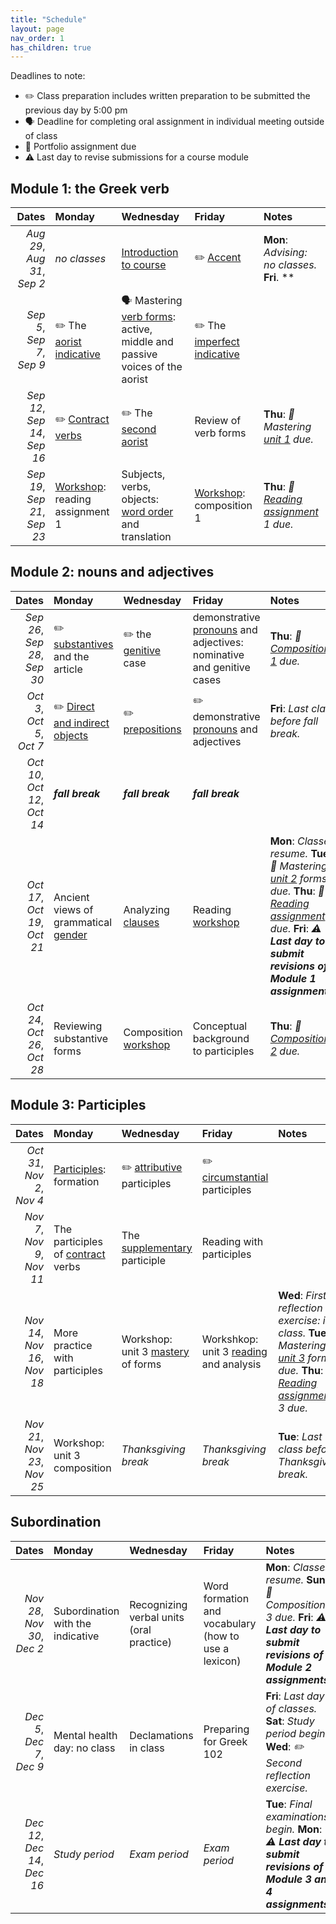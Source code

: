 ```yaml
---
title: "Schedule"
layout: page
nav_order: 1
has_children: true
---
```



Deadlines to note:


- ✏️ Class preparation includes written preparation to be submitted the previous day by 5:00 pm
- 🗣️ Deadline for completing oral assignment in individual meeting outside of class
- 📜  Portfolio assignment due
- ⚠️ Last day to revise submissions for a course module




## Module 1: the Greek verb

| Dates | Monday | Wednesday | Friday | Notes |
| ---: | :--- | :--- | :--- | :--- |
| *Aug 29*, *Aug 31*, *Sep 2* | *no classes* | [Introduction to course](../classes/module1/intro/) | ✏️ [Accent](../classes/module1/accent/) | **Mon**: *Advising: no classes.* **Fri**. ** |
| *Sep 5*, *Sep 7*, *Sep 9* | ✏️ The [aorist indicative](../classes/module1/aorist/) | 🗣️ Mastering [verb forms](../classes/module1/aorist-review/): active, middle and passive voices of the aorist | ✏️ The [imperfect indicative](../classes/module1/imperfect/) |  |
| *Sep 12*, *Sep 14*, *Sep 16* | ✏️ [Contract verbs](../classes/module1/contracts/) | ✏️ The [second aorist](../classes/module1/aorist2/) | Review of verb forms | **Thu**: *📜 Mastering [unit 1](https://hellenike.github.io/textbook/practice/module1/portfolio/mastery/) due.* |
| *Sep 19*, *Sep 21*, *Sep 23* | [Workshop](../classes/module1/reading1/): reading assignment 1 | Subjects, verbs, objects: [word order](../classes/module1/wordorder/) and translation | [Workshop](../classes/module1/composition1/): composition 1 | **Thu**: *📜 [Reading assignment](https://hellenike.github.io/textbook/practice/module1/portfolio/reading/) 1 due.* |

## Module 2: nouns and adjectives

| Dates | Monday | Wednesday | Friday | Notes |
| ---: | :--- | :--- | :--- | :--- |
| *Sep 26*, *Sep 28*, *Sep 30* | ✏️ [substantives](../classes/module2/nouns/) and the article | ✏️ the [genitive](../classes/module2/genitive/) case | demonstrative [pronouns](../classes/module2/pronouns/) and adjectives: nominative and genitive cases | **Thu**: *📜 [Composition 1](https://hellenike.github.io/textbook/practice/module1/portfolio/composition/) due.* |
| *Oct 3*, *Oct 5*, *Oct 7* | ✏️ [Direct and indirect objects](../classes/module2/dir-indir-objects/) | ✏️ [prepositions](../classes/module2/prepositions/) | ✏️ demonstrative [pronouns](../classes/module2/pronouns/)  and adjectives | **Fri**: *Last class before fall break.* |
| *Oct 10*, *Oct 12*, *Oct 14* | ***fall break*** | ***fall break*** | ***fall break*** |  |
| *Oct 17*, *Oct 19*, *Oct 21* | Ancient views of grammatical [gender](../classes/module2/gender/) | Analyzing [clauses](../classes/module2/clauses/) | Reading [workshop](../classes/module2/reading2/) | **Mon**: *Classes resume.* **Tue**: *📜 Mastering [unit 2](https://hellenike.github.io/textbook/practice/module2/portfolio/mastery/) forms due.* **Thu**: *📜 [Reading assignment](https://hellenike.github.io/textbook/practice/module2/portfolio/reading/) 2 due.* **Fri**: *⚠️ **Last day to submit revisions of Module 1 assignments**.* |
| *Oct 24*, *Oct 26*, *Oct 28* | Reviewing substantive forms | Composition [workshop](../classes/module2/composition2/) | Conceptual background to participles | **Thu**: *📜 [Composition 2](https://hellenike.github.io/textbook/practice/module2/portfolio/composition/) due.* |

## Module 3: Participles

| Dates | Monday | Wednesday | Friday | Notes |
| ---: | :--- | :--- | :--- | :--- |
| *Oct 31*, *Nov 2*, *Nov 4* | [Participles](../classes/module3/participles/): formation | ✏️ [attributive](../classes/module3/attributive/) participles | ✏️ [circumstantial](../classes/module3/circumstantial/) participles |  |
| *Nov 7*, *Nov 9*, *Nov 11* | The participles of [contract](../classes/module3/contracts/) verbs | The [supplementary](../classes/module3/supplementary/) participle | Reading with participles |  |
| *Nov 14*, *Nov 16*, *Nov 18* | More practice with participles | Workshop: unit 3 [mastery](https://hellenike.github.io/textbook/practice/module3/portfolio/mastery/) of forms | Workshkop: unit 3 [reading](https://hellenike.github.io/textbook/practice/module3/portfolio/reading/) and analysis | **Wed**: *First reflection exercise: in class.* **Tue**: *📜 Mastering [unit 3](https://hellenike.github.io/textbook/practice/module3/portfolio/mastery/) forms due.* **Thu**: *📜 [Reading assignment](https://hellenike.github.io/textbook/practice/module3/portfolio/reading/) 3 due.* |
| *Nov 21*, *Nov 23*, *Nov 25* | Workshop: unit 3 composition | *Thanksgiving break* | *Thanksgiving break* | **Tue**: *Last class before Thanksgiving break.* |

## Subordination

| Dates | Monday | Wednesday | Friday | Notes |
| ---: | :--- | :--- | :--- | :--- |
| *Nov 28*, *Nov 30*, *Dec 2* | Subordination with the indicative | Recognizing verbal units (oral practice) | Word formation and vocabulary (how to use a lexicon) | **Mon**: *Classes resume.* **Sun**: *📜 Composition 3 due.* **Fri**: *⚠️ **Last day to submit revisions of Module 2 assignments**.* |
| *Dec 5*, *Dec 7*, *Dec 9* | Mental health day: no class | Declamations in class | Preparing for Greek 102 | **Fri**: *Last day of classes.* **Sat**: *Study period begins.* **Wed**: *✏️ Second reflection exercise.* |
| *Dec 12*, *Dec 14*, *Dec 16* | *Study period* | *Exam period* | *Exam period* | **Tue**: *Final examinations begin.* **Mon**: *⚠️ **Last day to submit revisions of Module 3 and 4 assignments**..* |